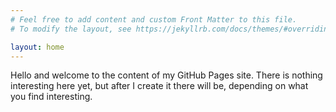 ```yaml
---
# Feel free to add content and custom Front Matter to this file.
# To modify the layout, see https://jekyllrb.com/docs/themes/#overriding-theme-defaults

layout: home
---
```

Hello and welcome to the content of my GitHub Pages site. There is nothing interesting here yet, but after I create it there will be, depending on what you find interesting.